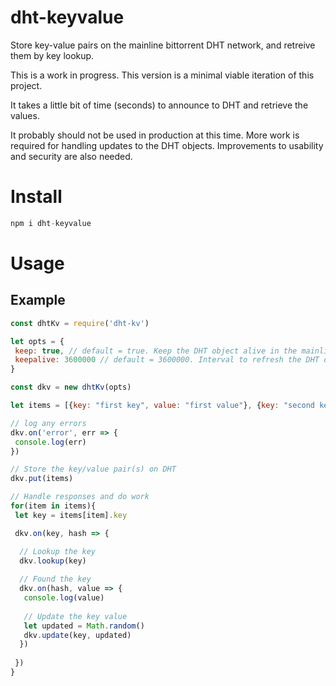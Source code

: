 # dht-keyvalue
Store key-value pairs on the mainline bittorrent DHT network, and retreive them by key lookup.

This is a work in progress. This version is a minimal viable iteration of this project.

It takes a little bit of time (seconds) to announce to DHT and retrieve the values.

It probably should not be used in production at this time. More work is required for handling updates to the DHT objects. Improvements to usability and security are also needed.

# Install

```js
npm i dht-keyvalue
```

# Usage
## Example

```js
const dhtKv = require('dht-kv')

let opts = {
 keep: true, // default = true. Keep the DHT object alive in the mainline bittorrent network
 keepalive: 3600000 // default = 3600000. Interval to refresh the DHT object (milliseconds)
}

const dkv = new dhtKv(opts)

let items = [{key: "first key", value: "first value"}, {key: "second key", value: "second value"}]

// log any errors
dkv.on('error', err => {
 console.log(err)
})

// Store the key/value pair(s) on DHT
dkv.put(items)

// Handle responses and do work
for(item in items){
 let key = items[item].key

 dkv.on(key, hash => {

  // Lookup the key
  dkv.lookup(key)
 
  // Found the key 
  dkv.on(hash, value => {
   console.log(value)
 
   // Update the key value
   let updated = Math.random()
   dkv.update(key, updated)
  })
 
 })
}
```
